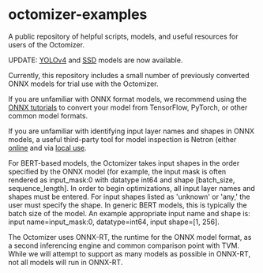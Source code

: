 # octomizer-examples

A public repository of helpful scripts, models, and useful resources for users of the Octomizer.

UPDATE: [YOLOv4](https://github.com/onnx/models/raw/master/vision/object_detection_segmentation/yolov4/model/yolov4.tar.gz) and [SSD](https://github.com/onnx/models/raw/master/vision/object_detection_segmentation/ssd/model/ssd-10.tar.gz) models are now available.

Currently, this repository includes a small number of previously converted ONNX models for trial use with the Octomizer.

If you are unfamiliar with ONNX format models, we recommend using the [ONNX tutorials](https://github.com/onnx/tutorials#converting-to-onnx-format) to convert your model from TensorFlow, PyTorch, or other common model formats.

If you are unfamiliar with identifying input layer names and shapes in ONNX models, a useful third-party tool for model inspection is Netron (either [online](https://netron.app/) and via [local use](https://github.com/lutzroeder/netron).

For BERT-based models, the Octomizer takes input shapes in the order specified by the ONNX model (for example, the input mask is often rendered as input_mask:0 with datatype int64 and shape [batch_size, sequence_length].  In order to begin optimizations, all input layer names and shapes must be entered.  For input shapes listed as 'unknown' or 'any,' the user must specify the shape.  In generic BERT models, this is typically the batch size of the model.  An example appropriate input name and shape is: input name=input_mask:0, datatype=int64, input shape=[1, 256]. 

The Octomizer uses ONNX-RT, the runtime for the ONNX model format, as a second inferencing engine and common comparison point with TVM.  While we will attempt to support as many models as possible in ONNX-RT, not all models will run in ONNX-RT.
